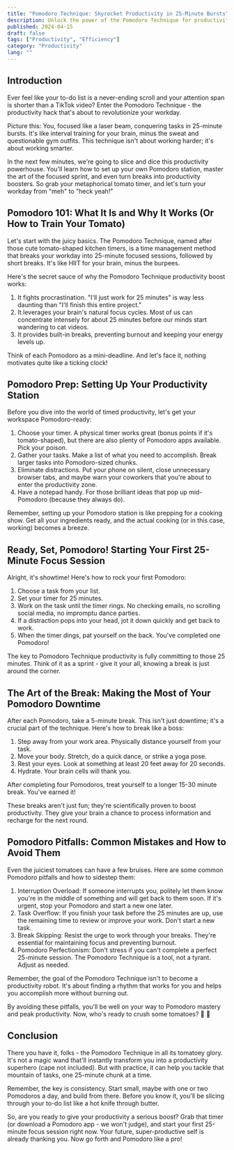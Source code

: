 ```yaml
---
title: "Pomodoro Technique: Skyrocket Productivity in 25-Minute Bursts"
description: Unlock the power of the Pomodoro Technique for productivity. Learn how to boost focus, conquer tasks, and master time management in 25-minute intervals.
published: 2024-04-15
draft: false
tags: ["Productivity", "Efficiency"]
category: "Productivity"
lang: ""
---
```



## Introduction

Ever feel like your to-do list is a never-ending scroll and your attention span is shorter than a TikTok video? Enter the Pomodoro Technique - the productivity hack that's about to revolutionize your workday.

Picture this: You, focused like a laser beam, conquering tasks in 25-minute bursts. It's like interval training for your brain, minus the sweat and questionable gym outfits. This technique isn't about working harder; it's about working smarter.


In the next few minutes, we're going to slice and dice this productivity powerhouse. You'll learn how to set up your own Pomodoro station, master the art of the focused sprint, and even turn breaks into productivity boosters. So grab your metaphorical tomato timer, and let's turn your workday from "meh" to "heck yeah!"

## Pomodoro 101: What It Is and Why It Works (Or How to Train Your Tomato)

Let's start with the juicy basics. The Pomodoro Technique, named after those cute tomato-shaped kitchen timers, is a time management method that breaks your workday into 25-minute focused sessions, followed by short breaks. It's like HIIT for your brain, minus the burpees.

Here's the secret sauce of why the Pomodoro Technique productivity boost works:

1. It fights procrastination. "I'll just work for 25 minutes" is way less daunting than "I'll finish this entire project."
2. It leverages your brain's natural focus cycles. Most of us can concentrate intensely for about 25 minutes before our minds start wandering to cat videos.
3. It provides built-in breaks, preventing burnout and keeping your energy levels up.

Think of each Pomodoro as a mini-deadline. And let's face it, nothing motivates quite like a ticking clock!

## Pomodoro Prep: Setting Up Your Productivity Station

Before you dive into the world of timed productivity, let's get your workspace Pomodoro-ready:

1. Choose your timer. A physical timer works great (bonus points if it's tomato-shaped), but there are also plenty of Pomodoro apps available. Pick your poison.
2. Gather your tasks. Make a list of what you need to accomplish. Break larger tasks into Pomodoro-sized chunks.
3. Eliminate distractions. Put your phone on silent, close unnecessary browser tabs, and maybe warn your coworkers that you're about to enter the productivity zone.
4. Have a notepad handy. For those brilliant ideas that pop up mid-Pomodoro (because they always do).

Remember, setting up your Pomodoro station is like prepping for a cooking show. Get all your ingredients ready, and the actual cooking (or in this case, working) becomes a breeze.

## Ready, Set, Pomodoro! Starting Your First 25-Minute Focus Session

Alright, it's showtime! Here's how to rock your first Pomodoro:

1. Choose a task from your list.
2. Set your timer for 25 minutes.
3. Work on the task until the timer rings. No checking emails, no scrolling social media, no impromptu dance parties.
4. If a distraction pops into your head, jot it down quickly and get back to work.
5. When the timer dings, pat yourself on the back. You've completed one Pomodoro!

The key to Pomodoro Technique productivity is fully committing to those 25 minutes. Think of it as a sprint - give it your all, knowing a break is just around the corner.

## The Art of the Break: Making the Most of Your Pomodoro Downtime

After each Pomodoro, take a 5-minute break. This isn't just downtime; it's a crucial part of the technique. Here's how to break like a boss:

1. Step away from your work area. Physically distance yourself from your task.
2. Move your body. Stretch, do a quick dance, or strike a yoga pose.
3. Rest your eyes. Look at something at least 20 feet away for 20 seconds.
4. Hydrate. Your brain cells will thank you.

After completing four Pomodoros, treat yourself to a longer 15-30 minute break. You've earned it!

These breaks aren't just fun; they're scientifically proven to boost productivity. They give your brain a chance to process information and recharge for the next round.

## Pomodoro Pitfalls: Common Mistakes and How to Avoid Them

Even the juiciest tomatoes can have a few bruises. Here are some common Pomodoro pitfalls and how to sidestep them:

1. Interruption Overload: If someone interrupts you, politely let them know you're in the middle of something and will get back to them soon. If it's urgent, stop your Pomodoro and start a new one later.
2. Task Overflow: If you finish your task before the 25 minutes are up, use the remaining time to review or improve your work. Don't start a new task.
3. Break Skipping: Resist the urge to work through your breaks. They're essential for maintaining focus and preventing burnout.
4. Pomodoro Perfectionism: Don't stress if you can't complete a perfect 25-minute session. The Pomodoro Technique is a tool, not a tyrant. Adjust as needed.

Remember, the goal of the Pomodoro Technique isn't to become a productivity robot. It's about finding a rhythm that works for you and helps you accomplish more without burning out.

By avoiding these pitfalls, you'll be well on your way to Pomodoro mastery and peak productivity. Now, who's ready to crush some tomatoes? 🍅 💪

## Conclusion

There you have it, folks - the Pomodoro Technique in all its tomatoey glory. It's not a magic wand that'll instantly transform you into a productivity superhero (cape not included). But with practice, it can help you tackle that mountain of tasks, one 25-minute chunk at a time.

Remember, the key is consistency. Start small, maybe with one or two Pomodoros a day, and build from there. Before you know it, you'll be slicing through your to-do list like a hot knife through butter.

So, are you ready to give your productivity a serious boost? Grab that timer (or download a Pomodoro app - we won't judge), and start your first 25-minute focus session right now. Your future, super-productive self is already thanking you. Now go forth and Pomodoro like a pro!
